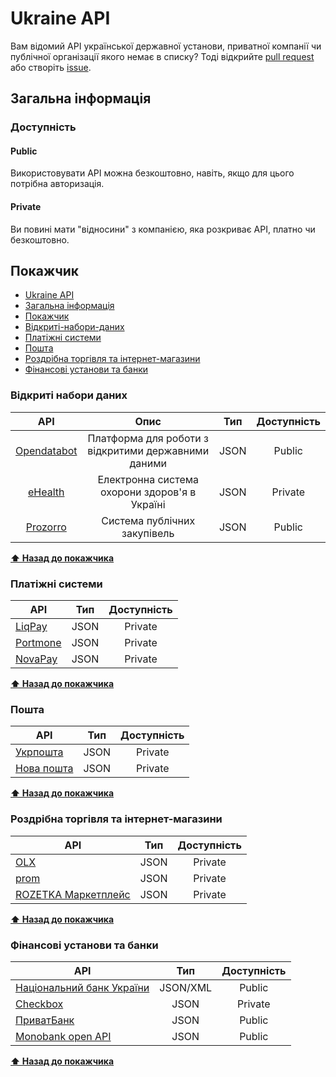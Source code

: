 # Ukraine API

Вам відомий API української державної установи, приватної компанії чи публічної організації якого немає в списку? Тоді відкрийте [pull request](https://github.com/andriyreznik/ukraine-api/pulls) або створіть [issue](https://github.com/andriyreznik/ukraine-api/issues).

## Загальна інформація

### Доступність

#### Public

Використовувати API можна безкоштовно, навіть, якщо для цього потрібна авторизація.

#### Private

Ви повині мати "відносини" з компанією, яка розкриває API, платно чи безкоштовно.

## Покажчик

- [Ukraine API](#Ukraine-API)
- [Загальна інформація](#Загальна-інформація)
- [Покажчик](#Покажчик)
- [Відкриті-набори-даних](#Відкриті-набори-даних)
- [Платіжні системи](#Платіжні-системи)
- [Пошта](#Пошта)
- [Роздрібна торгівля та інтернет-магазини](#Роздрібна-торгівля-та-інтернет-магазини)
- [Фінансові установи та банки](#Фінансові-установи-та-банки)


### Відкриті набори даних

| API                                                             | Опис                                                | Тип  | Доступність |
| :-------------------------------------------------------------: | :-------------------------------------------------: | :--: | :---------: |
| [Opendatabot](https://docs.opendatabot.com/v3/)                 | Платформа для роботи з відкритими державними даними | JSON |   Public    |
| [eHealth](https://uaehealthapi.docs.apiary.io)                  | Електронна система охорони здоров'я в Україні       | JSON |   Private   |
| [Prozorro](https://prozorro-api-docs.readthedocs.io/uk/master/) | Система публічних закупівель                        | JSON |   Public    |

**[⬆ Назад до покажчика](#Покажчик)**


### Платіжні системи

| API                                                    | Тип  | Доступність |
|--------------------------------------------------------|:----:|:-----------:|
| [LiqPay](https://www.liqpay.ua/documentation/api/home) | JSON |   Private   |
| [Portmone](https://docs.portmone.com.ua/uk/)           | JSON |   Private   |
| [NovaPay](https://novapay.ua/documents/api-ia/)        | JSON |   Private   |

**[⬆ Назад до покажчика](#Покажчик)**

### Пошта

| API                                                         | Тип  | Доступність |
|-------------------------------------------------------------|:----:|:-----------:|
| [Укрпошта](https://dev.ukrposhta.ua/documentation)          | JSON |   Private   |
| [Нова пошта](https://devcenter.novaposhta.ua/documentation) | JSON |   Private   |

**[⬆ Назад до покажчика](#Покажчик)**


### Роздрібна торгівля та інтернет-магазини

| API                                                              | Тип  | Доступність |
|------------------------------------------------------------------|:----:|:-----------:|
| [OLX](https://developer.olx.ua/api/doc)                          | JSON |   Private   |
| [prom](https://public-api.docs.prom.ua/)                         | JSON |   Private   |
| [ROZETKA Маркетплейс](https://api-seller.rozetka.com.ua/apidoc/) | JSON |   Private   |

**[⬆ Назад до покажчика](#Покажчик)**


### Фінансові установи та банки

| API                                                                   |   Тип    | Доступність |
|-----------------------------------------------------------------------|:--------:|:-----------:|
| [Національний банк України](https://bank.gov.ua/ua/open-data/api-dev) | JSON/XML |   Public    |
| [Checkbox](https://wiki.checkbox.ua/uk/api-specification)             |   JSON   |   Private   |
| [ПриватБанк](https://api.privatbank.ua/#p24/main)                     |   JSON   |   Public    |
| [Monobank open API](https://api.monobank.ua/docs/)                    |   JSON   |   Public    |

**[⬆ Назад до покажчика](#Покажчик)**
